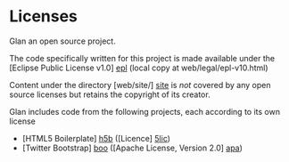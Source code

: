 # Licenses

Glan an open source project.

The code specifically written for this project is made available under
the [Eclipse Public License v1.0] [epl] (local copy at
web/legal/epl-v10.html)

Content under the directory [web/site/] [site] is *not* covered by any
open source licenses but retains the copyright of its creator.

Glan includes code from the following projects, each according to its
own license
* [HTML5 Boilerplate] [h5b] ([Licence] [5lic])
* [Twitter Bootstrap] [boo] ([Apache License, Version 2.0] [apa])


[epl]:  http://www.eclipse.org/legal/epl-v10.html
[h5b]:  http://html5boilerplate.com/
[5lic]: web/legal/HTML5-Boilerplate-LICENSE.md
[boo]:  http://twitter.github.com/bootstrap/
[apa]:  http://www.apache.org/licenses/LICENSE-2.0
[site]: web/site/
